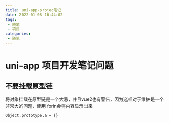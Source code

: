 ```yaml
---
title: uni-app-projec笔记
date: 2022-01-08 16:44:02
tags:
 - 随笔
 - 项目
categories:
 - 随笔
---
```




# uni-app 项目开发笔记问题

## 不要挂载原型链

将对象挂载在原型链是一个大忌，并且vue2也有警告，因为这样对于维护是一个非常大的问题，使用 forin会将内容显示出来

```
Object.prototype.a = {}
```

